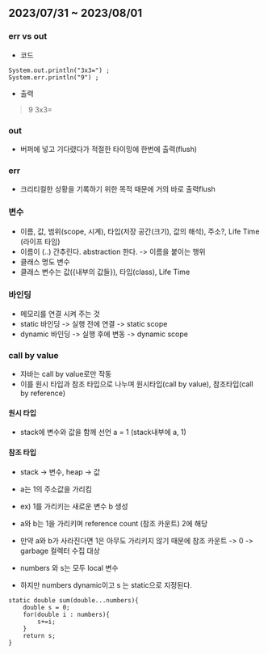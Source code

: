 ## 2023/07/31 ~ 2023/08/01
### err vs out
* 코드
```
System.out.println("3x3=") ;
System.err.println("9") ;
```
* 출력
> 9
> 3x3=

### out 
* 버퍼에 넣고 기다렸다가 적절한 타이밍에 한번에 출력(flush)
### err
* 크리티컬한 상황을 기록하기 위한 목적 때문에 거의 바로 출력flush

### 변수
* 이름, 값, 범위(scope, 시계), 타입(저장 공간(크기), 값의 해석), 주소?, Life Time (라이프 타임) 
* 이름이 (..) 간추린다. abstraction 한다. -> 이름을 붙이는 행위
* 클래스 명도 변수
* 클래스 변수는 값({내부의 값들}), 타입(class), Life Time

### 바인딩 
* 메모리를 연결 시켜 주는 것
* static 바인딩 -> 실행 전에 연결 -> static scope
* dynamic 바인딩 -> 실행 후에 변동 -> dynamic scope
### call by value
* 자바는 call by value로만 작동
* 이를 원시 타입과 참조 타입으로 나누며 원시타입(call by value), 참조타입(call by reference)
#### 원시 타입
* stack에 변수와 값을 함께 선언 a = 1
(stack내부에 a, 1)
#### 참조 타입
* stack -> 변수, heap -> 값
* a는 1의 주소값을 가리킴
* ex) 1를 가리키는 새로운 변수 b 생성 
* a와 b는 1을 가리키며 reference count (참조 카운트) 2에 해당
* 만약 a와 b가 사라진다면 1은 아무도 가리키지 않기 때문에 참조 카운트 -> 0 -> garbage 컬렉터 수집 대상

* numbers 와 s는 모두 local 변수
* 하지만 numbers dynamic이고 s 는 static으로 지정된다.
```
static double sum(double...numbers){
    double s = 0;
    for(double i : numbers){
        s+=i;
    }
    return s;
}
```
